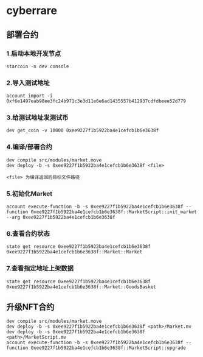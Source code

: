 # cyberrare

## 部署合约
### 1.启动本地开发节点
```
starcoin -n dev console
```
### 2.导入测试地址
```
account import -i 0xf6e1497eab98ee3fc24b971c3e3d11e6e6ad1435557b412937cdfdbeee52d779
```
### 3.给测试地址发测试币
```
dev get_coin -v 10000 0xee9227f1b5922ba4e1cefcb1b6e3638f
```
### 4.编译/部署合约
```
dev compile src/modules/market.move
dev deploy -b -s 0xee9227f1b5922ba4e1cefcb1b6e3638f <file>
```

    <file> 为编译返回的目标文件路径
### 5.初始化Market
```
account execute-function -b -s 0xee9227f1b5922ba4e1cefcb1b6e3638f --function 0xee9227f1b5922ba4e1cefcb1b6e3638f::MarketScript::init_market --arg 0xee9227f1b5922ba4e1cefcb1b6e3638f
```
### 6.查看合约状态
```
state get resource 0xee9227f1b5922ba4e1cefcb1b6e3638f 0xee9227f1b5922ba4e1cefcb1b6e3638f::Market::Market
```
### 7.查看指定地址上架数据
```
state get resource 0xee9227f1b5922ba4e1cefcb1b6e3638f 0xee9227f1b5922ba4e1cefcb1b6e3638f::Market::GoodsBasket
```

## 升级NFT合约
```
dev compile src/modules/market.move
dev deploy -b -s 0xee9227f1b5922ba4e1cefcb1b6e3638f <path>/Market.mv
dev deploy -b -s 0xee9227f1b5922ba4e1cefcb1b6e3638f <path>/MarketScript.mv
account execute-function -b -s 0xee9227f1b5922ba4e1cefcb1b6e3638f --function 0xee9227f1b5922ba4e1cefcb1b6e3638f::MarketScript::upgrade 
```